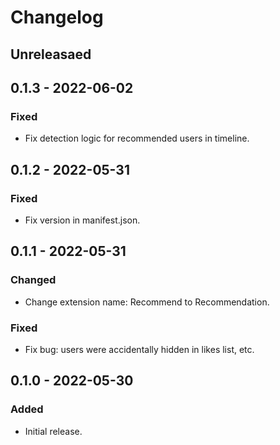 # Changelog

## Unreleasaed

## 0.1.3 - 2022-06-02

### Fixed

- Fix detection logic for recommended users in timeline.

## 0.1.2 - 2022-05-31

### Fixed

- Fix version in manifest.json.

## 0.1.1 - 2022-05-31

### Changed

- Change extension name: Recommend to Recommendation.

### Fixed

- Fix bug: users were accidentally hidden in likes list, etc.

## 0.1.0 - 2022-05-30

### Added

- Initial release.
